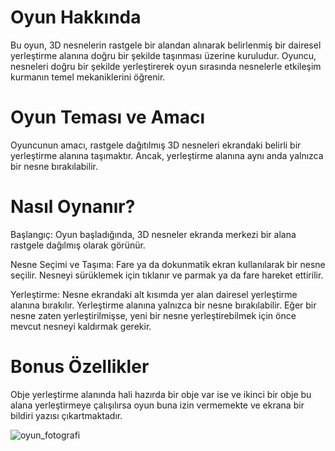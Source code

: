 # Oyun Hakkında
Bu oyun, 3D nesnelerin rastgele bir alandan alınarak belirlenmiş bir dairesel yerleştirme alanına doğru bir şekilde taşınması üzerine kuruludur. Oyuncu, nesneleri doğru bir şekilde yerleştirerek oyun sırasında nesnelerle etkileşim kurmanın temel mekaniklerini öğrenir.

# Oyun Teması ve Amacı
Oyuncunun amacı, rastgele dağıtılmış 3D nesneleri ekrandaki belirli bir yerleştirme alanına taşımaktır. Ancak, yerleştirme alanına aynı anda yalnızca bir nesne bırakılabilir.

# Nasıl Oynanır?

Başlangıç:
Oyun başladığında, 3D nesneler ekranda merkezi bir alana rastgele dağılmış olarak görünür.

Nesne Seçimi ve Taşıma:
Fare ya da dokunmatik ekran kullanılarak bir nesne seçilir.
Nesneyi sürüklemek için tıklanır ve parmak ya da fare hareket ettirilir.

Yerleştirme:
Nesne ekrandaki alt kısımda yer alan dairesel yerleştirme alanına bırakılır.
Yerleştirme alanına yalnızca bir nesne bırakılabilir. Eğer bir nesne zaten yerleştirilmişse, yeni bir nesne yerleştirebilmek için önce mevcut nesneyi kaldırmak gerekir.

# Bonus Özellikler
Obje yerleştirme alanında hali hazırda bir obje var ise ve ikinci bir obje bu alana yerleştirmeye çalışılırsa oyun buna izin vermemekte ve ekrana bir bildiri yazısı çıkartmaktadır.

![oyun_fotografi](https://github.com/user-attachments/assets/6be7961e-caae-4872-bc2c-0ae7c6a0df17)
